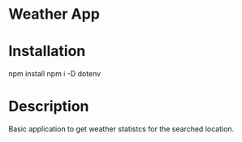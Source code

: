 # Weather App

# Installation

npm install
npm i -D dotenv

# Description

Basic application to get weather statistcs for the searched location.
